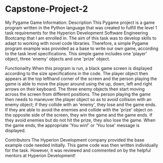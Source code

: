 # Capstone-Project-2
My Pygame
Game Information:
Description
This Pygame project is a game program written in the Python language that was created to fulfill the level 1 task requirements for the Hyperion Development Software Engineering Bootcamp that I am enrolled in. The aim of this task was to develop skills to adapt to working with novel code libraries. Therefore, a simple Pygame program example was provided as a base to write our own game, according to the task level specifications. This simple game includes one 'player' object, three 'enemy' objects and one 'prize' object.

Functionailty
When this program is run, a black game screen is displayed according to the size specifications in the code. The player object then appears at the top lefthand corner of the screen and the person playing the game is able to move the player around using the up, down, left and right arrows on their keyboard. The three enemy objects then start moving across the screen from different positions. The person playing the game then needs to maneuver the player object so as to avoid collision with an enemy object; if they collide with an 'enemy', they lose and the game ends. If they are able to avoid the enemies and collide with the 'prize' object on the opposite side of the screen, they win the game and the game ends. If they avoid enemies but do not hit the prize, they also lose the game. When the game ends, the appropriate 'You win!' or 'You lose' message is displayed.

Contributors
The Hyperion Development company provided the base example code needed initially. This game code was then written individually for the task. However, it was reviewed and commented on by the helpful mentors at Hyperion Development!
